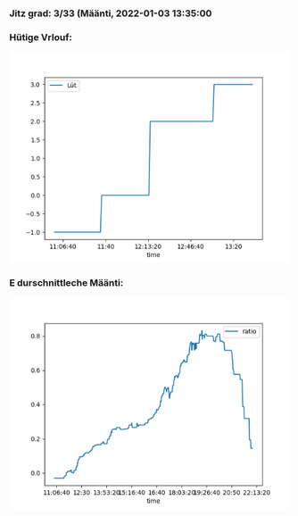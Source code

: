 ### Jitz grad: 3/33 (Määnti, 2022-01-03 13:35:00

### Hütige Vrlouf:
![Graph](Today.png)

### E durschnittleche Määnti:
![Graph](Määnti.png)